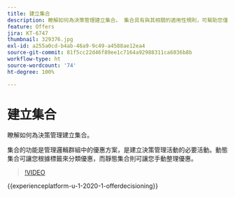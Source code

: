 ```yaml
---
title: 建立集合
description: 瞭解如何為決策管理建立集合。 集合具有與其相關的適用性規則，可幫助您僅向相關客戶顯示。
feature: Offers
jira: KT-6747
thumbnail: 329376.jpg
exl-id: a255a0cd-b4ab-46a9-9c49-a4588ae12ea4
source-git-commit: 81f5cc22d46f89ee1c7164a92988311ca6036b8b
workflow-type: ht
source-wordcount: '74'
ht-degree: 100%

---
```


# 建立集合

瞭解如何為決策管理建立集合。

集合的功能是管理邏輯群組中的優惠方案，是建立決策管理活動的必要活動。動態集合可讓您根據標籤來分類優惠，而靜態集合則可讓您手動整理優惠。

>[!VIDEO](https://video.tv.adobe.com/v/329376?quality=12&learn=on)

{{experienceplatform-u-1-2020-1-offerdecisioning}}